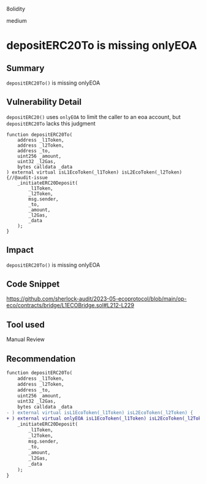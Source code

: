 8olidity

medium

# depositERC20To is missing onlyEOA

## Summary
`depositERC20To()` is missing onlyEOA
## Vulnerability Detail
`depositERC20()` uses `onlyEOA` to limit the caller to an eoa account, but `depositERC20To` lacks this judgment
```solidity
function depositERC20To(
    address _l1Token,
    address _l2Token,
    address _to,
    uint256 _amount,
    uint32 _l2Gas,
    bytes calldata _data
) external virtual isL1EcoToken(_l1Token) isL2EcoToken(_l2Token) {//@audit-issue
    _initiateERC20Deposit(
        _l1Token,
        _l2Token,
        msg.sender,
        _to,
        _amount,
        _l2Gas,
        _data
    );
}
```
## Impact
`depositERC20To()` is missing onlyEOA
## Code Snippet
https://github.com/sherlock-audit/2023-05-ecoprotocol/blob/main/op-eco/contracts/bridge/L1ECOBridge.sol#L212-L229
## Tool used

Manual Review

## Recommendation
```diff
function depositERC20To(
    address _l1Token,
    address _l2Token,
    address _to,
    uint256 _amount,
    uint32 _l2Gas,
    bytes calldata _data
- ) external virtual isL1EcoToken(_l1Token) isL2EcoToken(_l2Token) {
+ ) external virtual onlyEOA isL1EcoToken(_l1Token) isL2EcoToken(_l2Token) {
    _initiateERC20Deposit(
        _l1Token,
        _l2Token,
        msg.sender,
        _to,
        _amount,
        _l2Gas,
        _data
    );
}
```